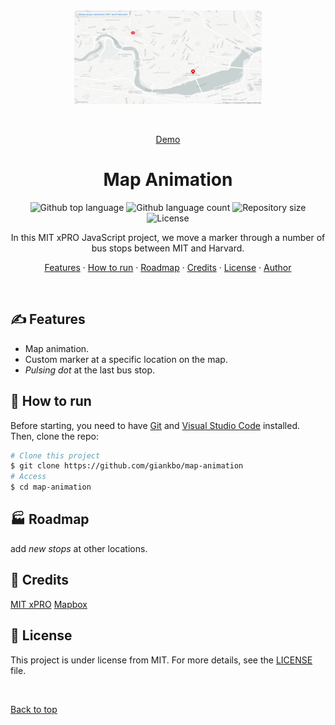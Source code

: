 <div align="center" id="top"> 
  <img src="./images/animation.gif" alt="Real Time Bus Tracker" width="300" height="150"/>

&#xa0;

<a href="https://giankbo.github.io/map-animation/" target="blank">Demo</a>

</div>

<h1 align="center">Map Animation</h1>

<p align="center">
  <img alt="Github top language" src="https://img.shields.io/github/languages/top/giankbo/rt-bus-tracker?color=blue">

  <img alt="Github language count" src="https://img.shields.io/github/languages/count/giankbo/rt-bus-tracker?color=blue">

  <img alt="Repository size" src="https://img.shields.io/github/repo-size/giankbo/rt-bus-tracker?color=blue">

  <img alt="License" src="https://img.shields.io/github/license/giankbo/rt-bus-tracker?color=brightgreen">
</p>

<p align="center" markdown="1">
  In this MIT xPRO JavaScript project, we move a marker through a number of bus stops between MIT and Harvard.
</p>

<p align="center">
   <a href="#writing_hand-features">Features</a>
   ·
   <a href="#checkered_flag-how-to-run">How to run</a>
   ·
   <a href="#factory-roadmap">Roadmap</a>
   ·
   <a href="#handshake-credits">Credits</a>
   ·
   <a href="#memo-license">License</a>
   ·
   <a href="https://github.com/giankbo" target="blank">Author</a>
</p>

<br>

## :writing_hand: Features

- Map animation.
- Custom marker at a specific location on the map.
- *Pulsing dot* at the last bus stop.

## :checkered_flag: How to run

Before starting, you need to have [Git](https://git-scm.com) and [Visual Studio Code](https://code.visualstudio.com/) installed. Then, clone the repo:

```bash
# Clone this project
$ git clone https://github.com/giankbo/map-animation
# Access
$ cd map-animation
```

## :factory: Roadmap

add *new stops* at other locations.

## :handshake: Credits

<a href="https://xpro.mit.edu/" target="_blank">MIT xPRO</a>
<a href="https://www.mapbox.com/" target="_blank">Mapbox</a>

## :memo: License

This project is under license from MIT. For more details, see the [LICENSE](LICENSE.md) file.

&#xa0;

<a href="#top">Back to top</a>
